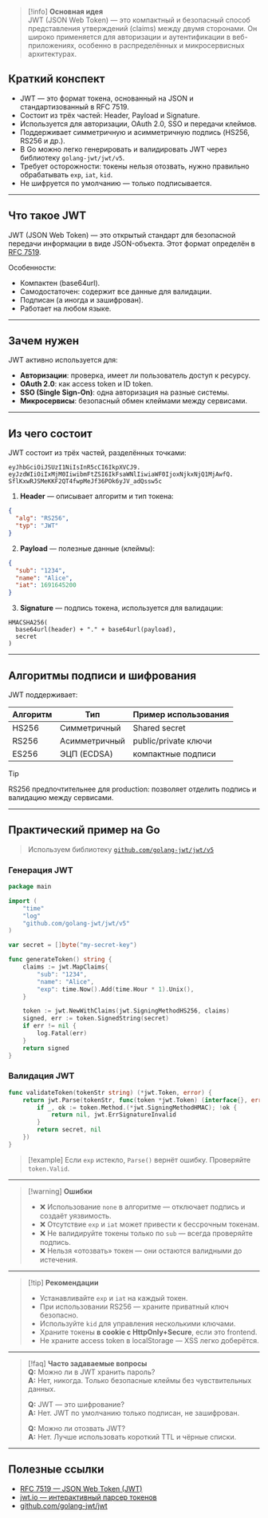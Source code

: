 > [!info] **Основная идея**  
> JWT (JSON Web Token) — это компактный и безопасный способ представления утверждений (claims) между двумя сторонами. Он широко применяется для авторизации и аутентификации в веб-приложениях, особенно в распределённых и микросервисных архитектурах.

## Краткий конспект

- JWT — это формат токена, основанный на JSON и стандартизованный в RFC 7519.
- Состоит из трёх частей: Header, Payload и Signature.
- Используется для авторизации, OAuth 2.0, SSO и передачи клеймов.
- Поддерживает симметричную и асимметричную подпись (HS256, RS256 и др.).
- В Go можно легко генерировать и валидировать JWT через библиотеку `golang-jwt/jwt/v5`.
- Требует осторожности: токены нельзя отозвать, нужно правильно обрабатывать `exp`, `iat`, `kid`.
- Не шифруется по умолчанию — только подписывается.

---

## Что такое JWT

JWT (JSON Web Token) — это открытый стандарт для безопасной передачи информации в виде JSON-объекта. Этот формат определён в [RFC 7519](https://datatracker.ietf.org/doc/html/rfc7519?utm_source=chatgpt.com).

Особенности:
- Компактен (base64url).
- Самодостаточен: содержит все данные для валидации.
- Подписан (а иногда и зашифрован).
- Работает на любом языке.

---

## Зачем нужен

JWT активно используется для:

- **Авторизации**: проверка, имеет ли пользователь доступ к ресурсу.
- **OAuth 2.0**: как access token и ID token.
- **SSO (Single Sign-On)**: одна авторизация на разные системы.
- **Микросервисы**: безопасный обмен клеймами между сервисами.

---

## Из чего состоит

JWT состоит из трёх частей, разделённых точками:

```
eyJhbGciOiJSUzI1NiIsInR5cCI6IkpXVCJ9.
eyJzdWIiOiIxMjM0IiwibmFtZSI6IkFsaWNlIiwiaWF0IjoxNjkxNjQ1MjAwfQ.
SflKxwRJSMeKKF2QT4fwpMeJf36POk6yJV_adQssw5c
```

1. **Header** — описывает алгоритм и тип токена:

```json
{
  "alg": "RS256",
  "typ": "JWT"
}
```

2. **Payload** — полезные данные (клеймы):

```json
{
  "sub": "1234",
  "name": "Alice",
  "iat": 1691645200
}
```

3. **Signature** — подпись токена, используется для валидации:

```text
HMACSHA256(
  base64url(header) + "." + base64url(payload),
  secret
)
```

---

## Алгоритмы подписи и шифрования

JWT поддерживает:

| Алгоритм | Тип          | Пример использования |
|----------|--------------|----------------------|
| HS256    | Симметричный | Shared secret        |
| RS256    | Асимметричный| public/private ключи |
| ES256    | ЭЦП (ECDSA)  | компактные подписи   |

> [!tip]
> RS256 предпочтительнее для production: позволяет отделить подпись и валидацию между сервисами.

---

## Практический пример на Go

> Используем библиотеку [`github.com/golang-jwt/jwt/v5`](https://github.com/golang-jwt/jwt?utm_source=chatgpt.com)

### Генерация JWT

```go
package main

import (
	"time"
	"log"
	"github.com/golang-jwt/jwt/v5"
)

var secret = []byte("my-secret-key")

func generateToken() string {
	claims := jwt.MapClaims{
		"sub": "1234",
		"name": "Alice",
		"exp": time.Now().Add(time.Hour * 1).Unix(),
	}

	token := jwt.NewWithClaims(jwt.SigningMethodHS256, claims)
	signed, err := token.SignedString(secret)
	if err != nil {
		log.Fatal(err)
	}
	return signed
}
```

### Валидация JWT

```go
func validateToken(tokenStr string) (*jwt.Token, error) {
	return jwt.Parse(tokenStr, func(token *jwt.Token) (interface{}, error) {
		if _, ok := token.Method.(*jwt.SigningMethodHMAC); !ok {
			return nil, jwt.ErrSignatureInvalid
		}
		return secret, nil
	})
}
```

> [!example]
> Если `exp` истекло, `Parse()` вернёт ошибку. Проверяйте `token.Valid`.

---

> [!warning] **Ошибки**  
> - ❌ Использование `none` в алгоритме — отключает подпись и создаёт уязвимость.  
> - ❌ Отсутствие `exp` и `iat` может привести к бессрочным токенам.  
> - ❌ Не валидируйте токены только по `sub` — всегда проверяйте подпись.  
> - ❌ Нельзя «отозвать» токен — они остаются валидными до истечения.

---

> [!tip] **Рекомендации**  
> - Устанавливайте `exp` и `iat` на каждый токен.  
> - При использовании RS256 — храните приватный ключ безопасно.  
> - Используйте `kid` для управления несколькими ключами.  
> - Храните токены **в cookie с HttpOnly+Secure**, если это frontend.  
> - Не храните access token в localStorage — XSS легко доберётся.

---

> [!faq] **Часто задаваемые вопросы**  
> **Q:** Можно ли в JWT хранить пароль?  
> **A:** Нет, никогда. Только безопасные клеймы без чувствительных данных.  
>  
> **Q:** JWT — это шифрование?  
> **A:** Нет. JWT по умолчанию только подписан, не зашифрован.  
>  
> **Q:** Можно ли отозвать JWT?  
> **A:** Нет. Лучше использовать короткий TTL и чёрные списки.

---

## Полезные ссылки

- [RFC 7519 — JSON Web Token (JWT)](https://datatracker.ietf.org/doc/html/rfc7519?utm_source=chatgpt.com)
- [jwt.io — интерактивный парсер токенов](https://jwt.io/introduction?utm_source=chatgpt.com)
- [github.com/golang-jwt/jwt](https://github.com/golang-jwt/jwt?utm_source=chatgpt.com)
